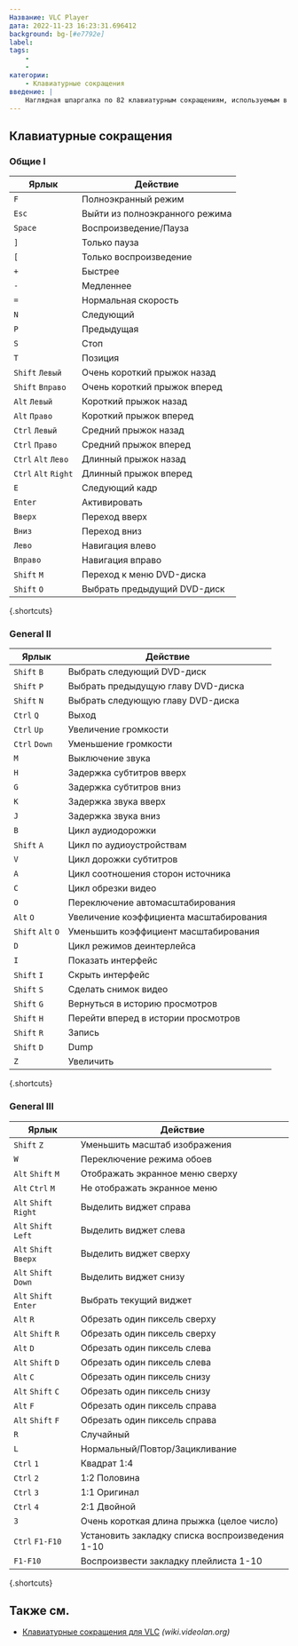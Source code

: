 ```yaml
---
Название: VLC Player
дата: 2022-11-23 16:23:31.696412
background: bg-[#e7792e]
label:
tags:
    -
    -
категории:
    - Клавиатурные сокращения
введение: |
    Наглядная шпаргалка по 82 клавиатурным сокращениям, используемым в VLC Player
---
```




Клавиатурные сокращения
------------------



### Общие I

Ярлык | Действие
---|---
`F` | Полноэкранный режим
`Esc` | Выйти из полноэкранного режима
`Space` | Воспроизведение/Пауза
`]` | Только пауза
`[` | Только воспроизведение
`+` | Быстрее
`-` | Медленнее
`=` | Нормальная скорость
`N` | Следующий
`P` | Предыдущая
`S` | Стоп
`T` | Позиция
`Shift` `Левый` | Очень короткий прыжок назад
`Shift` `Вправо` | Очень короткий прыжок вперед
`Alt` `Левый` | Короткий прыжок назад
`Alt` `Право` | Короткий прыжок вперед
`Ctrl` `Левый` | Средний прыжок назад
`Ctrl` `Право` | Средний прыжок вперед
`Ctrl` `Alt` `Лево` | Длинный прыжок назад
`Ctrl` `Alt` `Right` | Длинный прыжок вперед
`E` | Следующий кадр
`Enter` | Активировать
`Вверх` | Переход вверх
`Вниз` | Переход вниз
`Лево` | Навигация влево
`Вправо` | Навигация вправо
`Shift` `M` | Переход к меню DVD-диска
`Shift` `O` | Выбрать предыдущий DVD-диск
{.shortcuts}




### General II

Ярлык | Действие
---|---
`Shift` `B` | Выбрать следующий DVD-диск
`Shift` `P` | Выбрать предыдущую главу DVD-диска
`Shift` `N` | Выбрать следующую главу DVD-диска
`Ctrl` `Q` | Выход
`Ctrl` `Up` | Увеличение громкости
`Ctrl` `Down` | Уменьшение громкости
`M` | Выключение звука
`H` | Задержка субтитров вверх
`G` | Задержка субтитров вниз
`K` | Задержка звука вверх
`J` | Задержка звука вниз
`B` | Цикл аудиодорожки
`Shift` `A` | Цикл по аудиоустройствам
`V` | Цикл дорожки субтитров
`A` | Цикл соотношения сторон источника
`C` | Цикл обрезки видео
`O` | Переключение автомасштабирования
`Alt` `O` | Увеличение коэффициента масштабирования
`Shift` `Alt` `O` | Уменьшить коэффициент масштабирования
`D` | Цикл режимов деинтерлейса
`I` | Показать интерфейс
`Shift` `I` | Скрыть интерфейс
`Shift` `S` | Сделать снимок видео
`Shift` `G` | Вернуться в историю просмотров
`Shift` `H` | Перейти вперед в истории просмотров
`Shift` `R` | Запись
`Shift` `D` | Dump
`Z` | Увеличить
{.shortcuts}





### General III

Ярлык | Действие
---|---
`Shift` `Z` | Уменьшить масштаб изображения
`W` | Переключение режима обоев
`Alt` `Shift` `M` | Отображать экранное меню сверху
`Alt` `Ctrl` `M` | Не отображать экранное меню
`Alt` `Shift` `Right` | Выделить виджет справа
`Alt` `Shift` `Left` | Выделить виджет слева
`Alt` `Shift` `Вверх` | Выделить виджет сверху
`Alt` `Shift` `Down` | Выделить виджет снизу
`Alt` `Shift` `Enter` | Выбрать текущий виджет
`Alt` `R` | Обрезать один пиксель сверху
`Alt` `Shift` `R` | Обрезать один пиксель сверху
`Alt` `D` | Обрезать один пиксель слева
`Alt` `Shift` `D` | Обрезать один пиксель слева
`Alt` `C` | Обрезать один пиксель снизу
`Alt` `Shift` `C` | Обрезать один пиксель снизу
`Alt` `F` | Обрезать один пиксель справа
`Alt` `Shift` `F` | Обрезать один пиксель справа
`R` | Случайный
`L` | Нормальный/Повтор/Зацикливание
`Ctrl` `1` | Квадрат 1:4
`Ctrl` `2` | 1:2 Половина
`Ctrl` `3` | 1:1 Оригинал
`Ctrl` `4` | 2:1 Двойной
`3` | Очень короткая длина прыжка (целое число)
`Ctrl` `F1-F10` | Установить закладку списка воспроизведения 1-10
`F1-F10` | Воспроизвести закладку плейлиста 1-10
{.shortcuts}



Также см.
--------
- [Клавиатурные сокращения для VLC](https://wiki.videolan.org/hotkeys_table/) _(wiki.videolan.org)_

